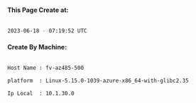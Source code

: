 
   
#### This Page Create at:

```bash

2023-06-18 - 07:19:52 UTC

```

#### Create By Machine:

```bash

Host Name : fv-az485-500

platform  : Linux-5.15.0-1039-azure-x86_64-with-glibc2.35

Ip Local  : 10.1.30.0

```

